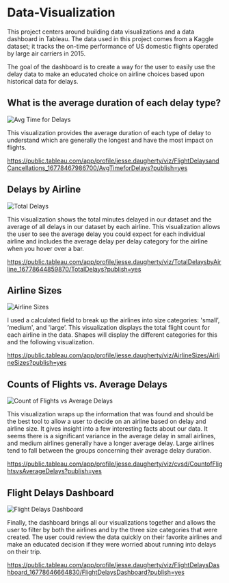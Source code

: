 # Data-Visualization

This project centers around building data visualizations and a data dashboard in Tableau. The data used in this project comes from a Kaggle dataset; it tracks the on-time performance of US domestic flights operated by large air carriers in 2015.

The goal of the dashboard is to create a way for the user to easily use the delay data to make an educated choice on airline choices based upon historical data for delays.

## What is the average duration of each delay type?
![Avg Time for Delays](https://user-images.githubusercontent.com/119750131/222784147-6a90acbd-3310-42c2-8aa6-343f058f9e08.png)

This visualization provides the average duration of each type of delay to understand which are generally the longest and have the most impact on flights.

https://public.tableau.com/app/profile/jesse.daugherty/viz/FlightDelaysandCancellations_16778467986700/AvgTimeforDelays?publish=yes

## Delays by Airline
![Total Delays](https://user-images.githubusercontent.com/119750131/222784898-0319cc61-1f89-4078-a0a3-22cc294c445f.png)

This visualization shows the total minutes delayed in our dataset and the average of all delays in our dataset by each airline. This visualization allows the user to see the average delay you could expect for each individual airline and includes the average delay per delay category for the airline when you hover over a bar.

https://public.tableau.com/app/profile/jesse.daugherty/viz/TotalDelaysbyAirline_16778644859870/TotalDelays?publish=yes

## Airline Sizes
![Airline Sizes](https://user-images.githubusercontent.com/119750131/222785358-874c97cc-a445-4074-bf56-231b54d975d0.png)

I used a calculated field to break up the airlines into size categories: 'small’, ‘medium', and 'large’. This visualization displays the total flight count for each airline in the data. Shapes will display the different categories for this and the following visualization.

https://public.tableau.com/app/profile/jesse.daugherty/viz/AirlineSizes/AirlineSizes?publish=yes

## Counts of Flights vs. Average Delays
![Count of Flights vs Average Delays](https://user-images.githubusercontent.com/119750131/222785622-6eb73cf2-8e51-434d-af42-3177a7c7ce22.png)

This visualization wraps up the information that was found and should be the best tool to allow a user to decide on an airline based on delay and airline size. It gives insight into a few interesting facts about our data. It seems there is a significant variance in the average delay in small airlines, and medium airlines generally have a longer average delay. Large airlines tend to fall between the groups concerning their average delay duration.

https://public.tableau.com/app/profile/jesse.daugherty/viz/cvsd/CountofFlightsvsAverageDelays?publish=yes

## Flight Delays Dashboard
![Flight Delays Dashboard](https://user-images.githubusercontent.com/119750131/222785918-7e7d7063-58ff-4d53-b37d-864be42ee59f.png)

Finally, the dashboard brings all our visualizations together and allows the user to filter by both the airlines and by the three size categories that were created. The user could review the data quickly on their favorite airlines and make an educated decision if they were worried about running into delays on their trip.

https://public.tableau.com/app/profile/jesse.daugherty/viz/FlightDelaysDashboard_16778646664830/FlightDelaysDashboard?publish=yes
